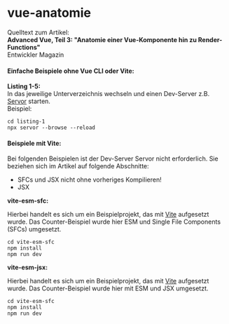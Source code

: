 # vue-anatomie

Quelltext zum Artikel:  
**Advanced Vue, Teil 3: "Anatomie einer Vue-Komponente hin zu Render-Functions"**  
Entwickler Magazin  

#### Einfache Beispiele ohne Vue CLI oder Vite:  

**Listing 1-5:**  
In das jeweilige Unterverzeichnis wechseln und einen Dev-Server z.B. [Servor](https://github.com/lukejacksonn/servor "Bitte hier klicken um auf die Github-Seite von Servor zu gelangen") starten.  
Beispiel:
  
    cd listing-1
    npx servor --browse --reload

#### Beispiele mit Vite:

Bei folgenden Beispielen ist der Dev-Server Servor nicht erforderlich. Sie beziehen sich im Artikel auf folgende Abschnitte:

* SFCs und JSX nicht ohne vorheriges Kompilieren!
* JSX 

**vite-esm-sfc:**

Hierbei handelt es sich um ein Beispielprojekt, das mit [Vite](https://github.com/vitejs/vite "Bitte hier klicken um auf die Github-Seite von Vite zu gelangen") aufgesetzt wurde.
Das Counter-Beispiel wurde hier ESM und Single File Components (SFCs) umgesetzt. 

    cd vite-esm-sfc
    npm install
    npm run dev
    

**vite-esm-jsx:**

Hierbei handelt es sich um ein Beispielprojekt, das mit [Vite](https://github.com/vitejs/vite "Bitte hier klicken um auf die Github-Seite von Vite zu gelangen") aufgesetzt wurde.
Das Counter-Beispiel wurde hier mit ESM und JSX umgesetzt. 

    cd vite-esm-sfc
    npm install
    npm run dev
